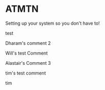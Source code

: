 # ATMTN

Setting up your system so you don't have to!

test

Dharam's comment 2

Will's test Comment

Alastair's Comment 3

tim's test comment


tim

